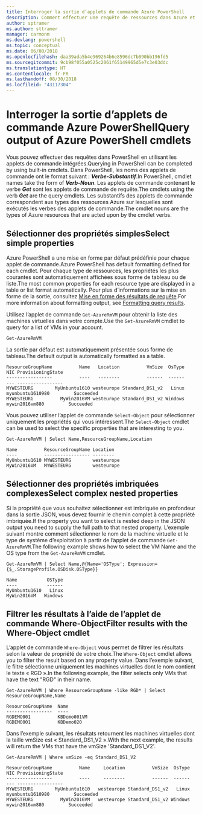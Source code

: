 ```yaml
---
title: Interroger la sortie d’applets de commande Azure PowerShell
description: Comment effectuer une requête de ressources dans Azure et mettre en forme les résultats.
author: sptramer
ms.author: sttramer
manager: carmonm
ms.devlang: powershell
ms.topic: conceptual
ms.date: 06/08/2018
ms.openlocfilehash: daa39ada5b4e969264b6e8596dc7b090bb196fd5
ms.sourcegitcommit: 9cb98f055a0525c2061f65149965d5e7c3e03ddc
ms.translationtype: HT
ms.contentlocale: fr-FR
ms.lasthandoff: 08/30/2018
ms.locfileid: "43117304"
---
```

# <a name="query-output-of-azure-powershell-cmdlets"></a><span data-ttu-id="cc733-103">Interroger la sortie d’applets de commande Azure PowerShell</span><span class="sxs-lookup"><span data-stu-id="cc733-103">Query output of Azure PowerShell cmdlets</span></span>

<span data-ttu-id="cc733-104">Vous pouvez effectuer des requêtes dans PowerShell en utilisant les applets de commande intégrées.</span><span class="sxs-lookup"><span data-stu-id="cc733-104">Querying in PowerShell can be completed by using built-in cmdlets.</span></span> <span data-ttu-id="cc733-105">Dans PowerShell, les noms des applets de commande ont le format suivant : **_Verbe-Substantif_**.</span><span class="sxs-lookup"><span data-stu-id="cc733-105">In PowerShell, cmdlet names take the form of **_Verb-Noun_**.</span></span> <span data-ttu-id="cc733-106">Les applets de commande contenant le verbe **_Get_** sont les applets de commande de requête.</span><span class="sxs-lookup"><span data-stu-id="cc733-106">The cmdlets using the verb **_Get_** are the query cmdlets.</span></span> <span data-ttu-id="cc733-107">Les substantifs des applets de commande correspondent aux types des ressources Azure sur lesquelles sont exécutés les verbes des applets de commande.</span><span class="sxs-lookup"><span data-stu-id="cc733-107">The cmdlet nouns are the types of Azure resources that are acted upon by the cmdlet verbs.</span></span>

## <a name="select-simple-properties"></a><span data-ttu-id="cc733-108">Sélectionner des propriétés simples</span><span class="sxs-lookup"><span data-stu-id="cc733-108">Select simple properties</span></span>

<span data-ttu-id="cc733-109">Azure PowerShell a une mise en forme par défaut prédéfinie pour chaque applet de commande.</span><span class="sxs-lookup"><span data-stu-id="cc733-109">Azure PowerShell has default formatting defined for each cmdlet.</span></span> <span data-ttu-id="cc733-110">Pour chaque type de ressources, les propriétés les plus courantes sont automatiquement affichées sous forme de tableau ou de liste.</span><span class="sxs-lookup"><span data-stu-id="cc733-110">The most common properties for each resource type are displayed in a table or list format automatically.</span></span> <span data-ttu-id="cc733-111">Pour plus d’informations sur la mise en forme de la sortie, consultez [Mise en forme des résultats de requête](formatting-output.md).</span><span class="sxs-lookup"><span data-stu-id="cc733-111">For more information about formatting output, see [Formatting query results](formatting-output.md).</span></span>

<span data-ttu-id="cc733-112">Utilisez l’applet de commande `Get-AzureRmVM` pour obtenir la liste des machines virtuelles dans votre compte.</span><span class="sxs-lookup"><span data-stu-id="cc733-112">Use the `Get-AzureRmVM` cmdlet to query for a list of VMs in your account.</span></span>

```azurepowershell-interactive
Get-AzureRmVM
```

<span data-ttu-id="cc733-113">La sortie par défaut est automatiquement présentée sous forme de tableau.</span><span class="sxs-lookup"><span data-stu-id="cc733-113">The default output is automatically formatted as a table.</span></span>

```output
ResourceGroupName          Name   Location          VmSize  OsType              NIC ProvisioningState
-----------------          ----   --------          ------  ------              --- -----------------
MYWESTEURG        MyUnbuntu1610 westeurope Standard_DS1_v2   Linux myunbuntu1610980         Succeeded
MYWESTEURG          MyWin2016VM westeurope Standard_DS1_v2 Windows   mywin2016vm880         Succeeded
```

<span data-ttu-id="cc733-114">Vous pouvez utiliser l’applet de commande `Select-Object` pour sélectionner uniquement les propriétés qui vous intéressent.</span><span class="sxs-lookup"><span data-stu-id="cc733-114">The `Select-Object` cmdlet can be used to select the specific properties that are interesting to you.</span></span>

```azurepowershell-interactive
Get-AzureRmVM | Select Name,ResourceGroupName,Location
```

```output
Name          ResourceGroupName Location
----          ----------------- --------
MyUnbuntu1610 MYWESTEURG        westeurope
MyWin2016VM   MYWESTEURG        westeurope
```

## <a name="select-complex-nested-properties"></a><span data-ttu-id="cc733-115">Sélectionner des propriétés imbriquées complexes</span><span class="sxs-lookup"><span data-stu-id="cc733-115">Select complex nested properties</span></span>

<span data-ttu-id="cc733-116">Si la propriété que vous souhaitez sélectionner est imbriquée en profondeur dans la sortie JSON, vous devez fournir le chemin complet à cette propriété imbriquée.</span><span class="sxs-lookup"><span data-stu-id="cc733-116">If the property you want to select is nested deep in the JSON output you need to supply the full path to that nested property.</span></span> <span data-ttu-id="cc733-117">L’exemple suivant montre comment sélectionner le nom de la machine virtuelle et le type de système d’exploitation à partir de l’applet de commande `Get-AzureRmVM`.</span><span class="sxs-lookup"><span data-stu-id="cc733-117">The following example shows how to select the VM Name and the OS type from the `Get-AzureRmVM` cmdlet.</span></span>

```azurepowershell-interactive
Get-AzureRmVM | Select Name,@{Name='OSType'; Expression={$_.StorageProfile.OSDisk.OSType}}
```

```output
Name           OSType
----           ------
MyUnbuntu1610   Linux
MyWin2016VM   Windows
```

## <a name="filter-results-with-the-where-object-cmdlet"></a><span data-ttu-id="cc733-118">Filtrer les résultats à l’aide de l’applet de commande Where-Object</span><span class="sxs-lookup"><span data-stu-id="cc733-118">Filter results with the Where-Object cmdlet</span></span>

<span data-ttu-id="cc733-119">L’applet de commande `Where-Object` vous permet de filtrer les résultats selon la valeur de propriété de votre choix.</span><span class="sxs-lookup"><span data-stu-id="cc733-119">The `Where-Object` cmdlet allows you to filter the result based on any property value.</span></span> <span data-ttu-id="cc733-120">Dans l’exemple suivant, le filtre sélectionne uniquement les machines virtuelles dont le nom contient le texte « RGD ».</span><span class="sxs-lookup"><span data-stu-id="cc733-120">In the following example, the filter selects only VMs that have the text "RGD" in their name.</span></span>

```azurepowershell-interactive
Get-AzureRmVM | Where ResourceGroupName -like RGD* | Select ResourceGroupName,Name
```

```output
ResourceGroupName  Name
-----------------  ----
RGDEMO001          KBDemo001VM
RGDEMO001          KBDemo020
```

<span data-ttu-id="cc733-121">Dans l’exemple suivant, les résultats retournent les machines virtuelles dont la taille vmSize est « Standard_DS1_V2 ».</span><span class="sxs-lookup"><span data-stu-id="cc733-121">With the next example, the results will return the VMs that have the vmSize 'Standard_DS1_V2'.</span></span>

```azurepowershell-interactive
Get-AzureRmVM | Where vmSize -eq Standard_DS1_V2
```

```output
ResourceGroupName          Name     Location          VmSize  OsType              NIC ProvisioningState
-----------------          ----     --------          ------  ------              --- -----------------
MYWESTEURG        MyUnbuntu1610   westeurope Standard_DS1_v2   Linux myunbuntu1610980         Succeeded
MYWESTEURG          MyWin2016VM   westeurope Standard_DS1_v2 Windows   mywin2016vm880         Succeeded
```
